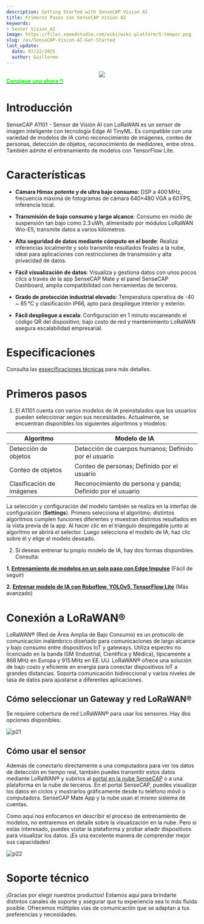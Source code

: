 ```yaml
---
description: Getting Started with SenseCAP Vision AI
title: Primeros Pasos con SenseCAP Vision AI
keywords:
- Sensor Vision_AI
image: https://files.seeedstudio.com/wiki/wiki-platform/S-tempor.png
slug: /es/SenseCAP-Vision-AI-Get-Started
last_update:
  date: 07/22/2025
  author: Guillermo
---
```


<div align="center"><img width ={400} src="https://media-cdn.seeedstudio.com/media/catalog/product/cache/bb49d3ec4ee05b6f018e93f896b8a25d/1/0/101990962-a1101-first-new-10.17.jpg"/></div>

<div class="get_one_now_container" style={{textAlign: 'center'}}>
    <a class="get_one_now_item" href="https://www.seeedstudio.com/SenseCAP-A1101-LoRaWAN-Vision-AI-Sensor-p-5367.html" target="_blank">
            <strong><span><font color={'FFFFFF'} size={"4"}> Consigue uno ahora 🖱️</font></span></strong>
    </a>
</div>

# Introducción

SenseCAP A1101 - Sensor de Visión AI con LoRaWAN es un sensor de imagen inteligente con tecnología Edge AI TinyML. Es compatible con una variedad de modelos de IA como reconocimiento de imágenes, conteo de personas, detección de objetos, reconocimiento de medidores, entre otros. También admite el entrenamiento de modelos con TensorFlow Lite. <br />

# Características

- **Cámara Himax potente y de ultra bajo consumo**: DSP a 400 MHz, frecuencia máxima de fotogramas de cámara 640×480 VGA a 60 FPS, inferencia local.

- **Transmisión de bajo consumo y largo alcance**: Consumo en modo de suspensión tan bajo como 2.3 uWh, alimentado por módulos LoRaWAN Wio-E5, transmite datos a varios kilómetros.

- **Alta seguridad de datos mediante cómputo en el borde**: Realiza inferencias localmente y solo transmite resultados finales a la nube, ideal para aplicaciones con restricciones de transmisión y alta privacidad de datos.

- **Fácil visualización de datos**: Visualiza y gestiona datos con unos pocos clics a través de la app SenseCAP Mate y el panel SenseCAP Dashboard, amplia compatibilidad con herramientas de terceros.

- **Grado de protección industrial elevado**: Temperatura operativa de -40 ~ 85 ℃ y clasificación IP66, apto para despliegue interior y exterior.

- **Fácil despliegue a escala**: Configuración en 1 minuto escaneando el código QR del dispositivo; bajo costo de red y mantenimiento LoRaWAN asegura escalabilidad empresarial.

# Especificaciones

Consulta las [especificaciones técnicas](https://files.seeedstudio.com/wiki/SenseCAP-A1101/SenseCAP_A1101_spec.pdf) para más detalles.

# Primeros pasos

1. El A1101 cuenta con varios modelos de IA preinstalados que los usuarios pueden seleccionar según sus necesidades. Actualmente, se encuentran disponibles los siguientes algoritmos y modelos:

|**Algoritmo**|**Modelo de IA**|
|---|---|
|Detección de objetos|Detección de cuerpos humanos; Definido por el usuario|
|Conteo de objetos|Conteo de personas; Definido por el usuario|
|Clasificación de imágenes|Reconocimiento de persona y panda; Definido por el usuario|

La selección y configuración del modelo también se realiza en la interfaz de configuración (**Settings**). Primero selecciona el algoritmo; distintos algoritmos cumplen funciones diferentes y muestran distintos resultados en la vista previa de la app. Al hacer clic en el triángulo desplegable junto al algoritmo se abrirá el selector. Luego selecciona el modelo de IA, haz clic sobre él y elige el modelo deseado.

2. Si deseas entrenar tu propio modelo de IA, hay dos formas disponibles. Consulta:

**1. [Entrenamiento de modelos en un solo paso con Edge Impulse](https://wiki.seeedstudio.com/One-Stop-Model-Training-with-Edge-Impulse)** (Fácil de seguir)

**2. [Entrenar modelo de IA con Roboflow, YOLOv5, TensorFlow Lite](https://wiki.seeedstudio.com/Train-Deploy-AI-Model-A1101)** (Más avanzado)

# Conexión a LoRaWAN®

LoRaWAN® (Red de Área Amplia de Bajo Consumo) es un protocolo de comunicación inalámbrico diseñado para comunicaciones de largo alcance y bajo consumo entre dispositivos IoT y gateways. Utiliza espectro no licenciado en la banda ISM (Industrial, Científica y Médica), típicamente a 868 MHz en Europa y 915 MHz en EE. UU. LoRaWAN® ofrece una solución de bajo costo y eficiente en energía para conectar dispositivos IoT a grandes distancias. Soporta comunicación bidireccional y varios niveles de tasa de datos para ajustarse a diferentes aplicaciones.

## Cómo seleccionar un Gateway y red LoRaWAN®

Se requiere cobertura de red LoRaWAN® para usar los sensores. Hay dos opciones disponibles:

![p21](https://files.seeedstudio.com/wiki/SenseCAP/SenseCAP_LoRaWAN_S210X_Series/4.png)

## Cómo usar el sensor

Además de conectarlo directamente a una computadora para ver los datos de detección en tiempo real, también puedes transmitir estos datos mediante LoRaWAN® y subirlos al [portal en la nube SenseCAP](https://sensecap.seeed.cc/) o a una plataforma en la nube de terceros. En el portal SenseCAP, puedes visualizar los datos en ciclos y mostrarlos gráficamente desde tu teléfono móvil o computadora. SenseCAP Mate App y la nube usan el mismo sistema de cuentas.

Como aquí nos enfocamos en describir el proceso de entrenamiento de modelos, no entraremos en detalle sobre la visualización en la nube. Pero si estás interesado, puedes visitar la plataforma y probar añadir dispositivos para visualizar los datos. ¡Es una excelente manera de comprender mejor sus capacidades!

![p22](https://files.seeedstudio.com/wiki/SenseCAP/SenseCAP_LoRaWAN_S210X_Series/11.png)

# Soporte técnico

¡Gracias por elegir nuestros productos! Estamos aquí para brindarte distintos canales de soporte y asegurar que tu experiencia sea lo más fluida posible. Ofrecemos múltiples vías de comunicación que se adaptan a tus preferencias y necesidades.

<div class="button_tech_support_container">
<a href="https://forum.seeedstudio.com/" class="button_forum"></a> 
<a href="https://www.seeedstudio.com/contacts" class="button_email"></a>
</div>

<div class="button_tech_support_container">
<a href="https://discord.gg/eWkprNDMU7" class="button_discord"></a> 
<a href="https://github.com/Seeed-Studio/wiki-documents/discussions/69" class="button_discussion"></a>
</div>


